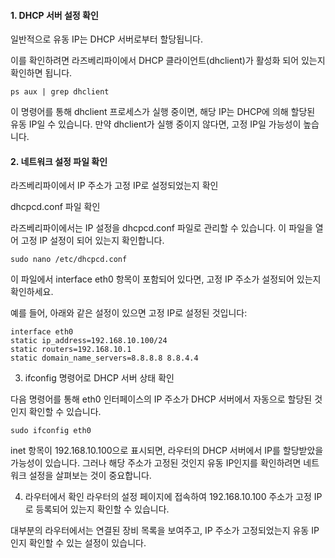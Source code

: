 #### 1. DHCP 서버 설정 확인
일반적으로 유동 IP는 DHCP 서버로부터 할당됩니다.

이를 확인하려면 라즈베리파이에서 DHCP 클라이언트(dhclient)가 활성화 되어 있는지 확인하면 됩니다.
```
ps aux | grep dhclient
```
이 명령어를 통해 dhclient 프로세스가 실행 중이면, 해당 IP는 DHCP에 의해 할당된 유동 IP일 수 있습니다.
만약 dhclient가 실행 중이지 않다면, 고정 IP일 가능성이 높습니다.

#### 2. 네트워크 설정 파일 확인

라즈베리파이에서 IP 주소가 고정 IP로 설정되었는지 확인

dhcpcd.conf 파일 확인

라즈베리파이에서는 IP 설정을 dhcpcd.conf 파일로 관리할 수 있습니다. 이 파일을 열어 고정 IP 설정이 되어 있는지 확인합니다.
```
sudo nano /etc/dhcpcd.conf
```

이 파일에서 interface eth0 항목이 포함되어 있다면, 고정 IP 주소가 설정되어 있는지 확인하세요.

예를 들어, 아래와 같은 설정이 있으면 고정 IP로 설정된 것입니다:
```
interface eth0
static ip_address=192.168.10.100/24
static routers=192.168.10.1
static domain_name_servers=8.8.8.8 8.8.4.4
```

3. ifconfig 명령어로 DHCP 서버 상태 확인

다음 명령어를 통해 eth0 인터페이스의 IP 주소가 DHCP 서버에서 자동으로 할당된 것인지 확인할 수 있습니다.
```
sudo ifconfig eth0
```
inet 항목이 192.168.10.100으로 표시되면, 라우터의 DHCP 서버에서 IP를 할당받았을 가능성이 있습니다.
그러나 해당 주소가 고정된 것인지 유동 IP인지를 확인하려면 네트워크 설정을 살펴보는 것이 중요합니다.

4. 라우터에서 확인
라우터의 설정 페이지에 접속하여 192.168.10.100 주소가 고정 IP로 등록되어 있는지 확인할 수 있습니다.

대부분의 라우터에서는 연결된 장비 목록을 보여주고, IP 주소가 고정되었는지 유동 IP인지 확인할 수 있는 설정이 있습니다.




